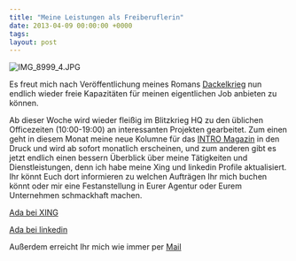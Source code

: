 ```yaml
---
title: "Meine Leistungen als Freiberuflerin"
date: 2013-04-09 00:00:00 +0000
tags: 
layout: post
---
```

<img src="/content/images/IMG_8999_4.JPG" alt="IMG_8999_4.JPG" />

Es freut mich nach Veröffentlichung meines Romans [Dackelkrieg](http://textkrieg.de/pages/dackelkrieg) nun endlich wieder freie Kapazitäten für meinen eigentlichen Job anbieten zu können.

Ab dieser Woche wird wieder fleißig im Blitzkrieg HQ zu den üblichen Officezeiten (10:00-19:00) an interessanten Projekten gearbeitet. Zum einen geht in diesem Monat meine neue Kolumne für das [INTRO Magazin](http://www.intro.de/) in den Druck und wird ab sofort monatlich erscheinen, und zum anderen gibt es jetzt endlich einen bessern Überblick über meine Tätigkeiten und Dienstleistungen, denn ich habe meine Xing und linkedin Profile aktualisiert. Ihr könnt Euch dort informieren zu welchen Aufträgen Ihr mich buchen könnt oder mir eine Festanstellung in Eurer Agentur oder Eurem Unternehmen schmackhaft machen.

[Ada bei XING](https://www.xing.com/profile/Clara_Hitzel)

[Ada bei linkedin](http://www.linkedin.com/in/adablitzkrieg)

Außerdem erreicht Ihr mich wie immer per [Mail](http://textkrieg.de/pages/kontakt)
